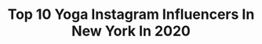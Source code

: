 ---
title: Top 10 Yoga Instagram Influencers In New York In 2020
description: >-
  Find top yoga Instagram influencers in New York in 2020. Most popular hashtags: #yoga #newyork #yogi #nature.
platform: Instagram
hits: 126
text_top: Identify the most popular Instagram influencers on inBeat.
text_bottom: Our platform has 126 Instagram influencers like this in New York, United States for you to contact.
profiles:
  - username: "janavi.shelley"
    fullname: >-
      Janavi Shelley
    bio: >-
      Enhance Your Perception Writer | Teacher
    location: "United States"
    followers: 128723
    engagement: 578
    commentsToLikes: 0.069669
    id: ck13anf58r8mo0i19kqhb6ad3
    verified: false
    hashtags: "#sunsetlovers, #sunsetlover, #coucherdesoleil, #nyc"
  - username: "ifsclimbing"
    fullname: >-
      IFSC
    bio: >-
      The IFSC is an Olympic International Federation, governing sport climbing worldwide. Part of the Tokyo 2020 Olympic Games programme. #ClimbToTokyo
    location: "United States"
    followers: 145807
    engagement: 167
    commentsToLikes: 0.010425
    id: ck0tw7xs9eau70i19nma9o7xz
    verified: false
    hashtags: "#climbersofinstagram, #climbtobuenosaires2018, #ifscclassic, #speedclimbing"
  - username: "emlee7"
    fullname: >-
      Emma Lee | Fashion designer
    bio: >-
      Creativity takes courage|Travel • Fashion • Lifestyle Architecture & Me| Home = San Francisco #architectureemlee7 @_citytocity|📍NJ / NYC
    location: "United States"
    followers: 28124
    engagement: 191
    commentsToLikes: 0.040434
    id: ck0txpr0hk27v0i19a4rpfpv4
    verified: false
    hashtags: "#livethelittlethings, #livefolk, #flatlay, #exploremore"
  - username: "iamglil"
    fullname: >-
      GLIL
    bio: >-
      I make collages from recycled paper and post them on the streets
    location: "United States"
    followers: 21920
    engagement: 118
    commentsToLikes: 0.017444
    id: ck8td648k21ip0j78sweu84v1
    verified: false
    hashtags: "#paperart, #londonstreetartist, #collagebyglil, #artoftheday"
  - username: "juicesforlife"
    fullname: >-
      juicesforlife
    bio: >-
      Juice Bars 🍋1028 Castle Hill Ave Bronx 🍐3463 E Tremont Ave Bronx 🍎211 Nepperhan Ave Yonkers 🍍277 Malcolm X Blvd Brooklyn #Juicesforlife
    location: "United States"
    followers: 66614
    engagement: 165
    commentsToLikes: 0.025761
    id: ck0udp4xdjiza0i19aggh9tql
    verified: false
    hashtags: "#recap, #good, #beautiful, #bronx"
  - username: "jennyclise_"
    fullname: >-
      Jenny Clise
    bio: >-
      New York based Yoga Teacher #blockasanas Check out my E-book @blockasanas 👇🏼 E-BOOK 📖 & RETREAT 🏝 🤸🏼‍♀️
    location: "United States"
    followers: 37899
    engagement: 533
    commentsToLikes: 0.059318
    id: ck5cbx4o0gbr70i11zexbfmd0
    verified: false
    hashtags: "#yoga, #meditative, #shakira, #govote"
  - username: "tuckervizsla"
    fullname: >-
      Tucker
    bio: >-
      🏅40Licks Tucker Manhattan’s Maverick 🗽NYC Vizsla 🎂6.12.16 📸@saralaughlinphoto© *don’t use w/out permission 📧tuckervizsla@gmail.com 🐾vcaweb.org
    location: "United States"
    followers: 21593
    engagement: 297
    commentsToLikes: 0.015638
    id: ck5q6xiitz66q0i11602q8y3o
    verified: false
    hashtags: "#vizslasofinstagram, #lakelife, #boopmynose, #nydogs"
  - username: "pinkluggageabroad"
    fullname: >-
      Jamie 🦩 Pink Luggage Abroad
    bio: >-
      ✈️ TRAVEL | FASHION | VINO | YOGA🧘🏼‍♀️ 📍 New Yorker living in Hawaii 🤿 📝 Writer 🎥 Content Creator 📸 Model #pinkluggageabroad 👇 Check out my blog👇
    location: "United States"
    followers: 11363
    engagement: 494
    commentsToLikes: 0.254189
    id: ckaowu7wbagye0i78ypkqzw1k
    verified: false
    hashtags: "#beachvibes, #scuba, #vitaminsea, #shegoes"
  - username: "nelly_intense"
    fullname: >-
      NELLY YOGA & FITNESS
    bio: >-
      ➕Tel Aviv 🇮🇱 ➕Yoga teacher-RYT® 200🧘🏼‍♀️Fitness trainer ➕I love✈️ #Travel🤸🏼‍♀️#yoga ➕Fitness &Yoga Influencer ➕Organizational Wellness Consultant
    location: "United States"
    followers: 16305
    engagement: 454
    commentsToLikes: 0.080955
    id: ck5hmoojimcd90i117esulft5
    verified: false
    hashtags: "#yogainspiration, #yogapractice, #alomoves, #yogi"
  - username: "jenn_amor"
    fullname: >-
      Jenn Amor
    bio: >-
      @surfyogabeer NYC run club leader @lululemon ambassador 🍋 @lululemonnyc run leader 200 RYT 🧘‍♀️ yoga teacher
    location: "United States"
    followers: 2538
    engagement: 1992
    commentsToLikes: 0.076330
    id: ck6ttxgm0d4ky0j71a8bfa6tu
    verified: false
    hashtags: "#runningcommunity, #yogaeverydamnday, #fitness, #yogainspiration"
---